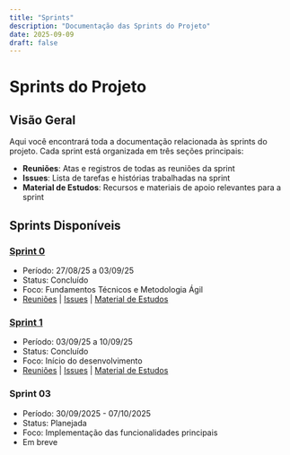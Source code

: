 ```yaml
---
title: "Sprints"
description: "Documentação das Sprints do Projeto"
date: 2025-09-09
draft: false
---
```


# Sprints do Projeto

## Visão Geral

Aqui você encontrará toda a documentação relacionada às sprints do projeto. Cada sprint está organizada em três seções principais:

- **Reuniões**: Atas e registros de todas as reuniões da sprint
- **Issues**: Lista de tarefas e histórias trabalhadas na sprint
- **Material de Estudos**: Recursos e materiais de apoio relevantes para a sprint

## Sprints Disponíveis

### [Sprint 0](/sprint/sprint-0)
- Período: 27/08/25 a 03/09/25
- Status: Concluído
- Foco: Fundamentos Técnicos e Metodologia Ágil
- [Reuniões](/sprint/sprint-0/reunioes) | [Issues](/sprint/sprint-0/issues) | [Material de Estudos](/sprint/sprint-0/material-estudos)

### [Sprint 1](/sprint/sprint-1)
- Período: 03/09/25 a 10/09/25
- Status: Concluído
- Foco: Início do desenvolvimento
- [Reuniões](/sprint/sprint-1/reunioes) | [Issues](/sprint/sprint-1/issues) | [Material de Estudos](/sprint/sprint-1/material-estudos)

### Sprint 03
- Período: 30/09/2025 - 07/10/2025
- Status: Planejada
- Foco: Implementação das funcionalidades principais
- Em breve
